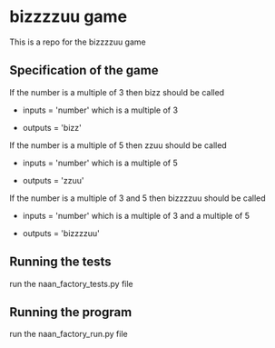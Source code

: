 # bizzzzuu game

This is a repo for the bizzzzuu game

## Specification of the game
If the number is a multiple of 3 then bizz should be called

- inputs = 'number' which is a multiple of 3

- outputs = 'bizz'

If the number is a multiple of 5 then zzuu should be called

- inputs = 'number' which is a multiple of 5

- outputs = 'zzuu'

If the number is a multiple of 3 and 5 then bizzzzuu should be called

- inputs = 'number' which is a multiple of 3 and a multiple of 5

- outputs = 'bizzzzuu'

## Running the tests
run the naan_factory_tests.py file

## Running the program
run the naan_factory_run.py file
